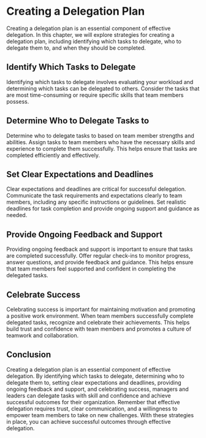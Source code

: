 # Creating a Delegation Plan

Creating a delegation plan is an essential component of effective delegation. In this chapter, we will explore strategies for creating a delegation plan, including identifying which tasks to delegate, who to delegate them to, and when they should be completed.

Identify Which Tasks to Delegate
--------------------------------

Identifying which tasks to delegate involves evaluating your workload and determining which tasks can be delegated to others. Consider the tasks that are most time-consuming or require specific skills that team members possess.

Determine Who to Delegate Tasks to
----------------------------------

Determine who to delegate tasks to based on team member strengths and abilities. Assign tasks to team members who have the necessary skills and experience to complete them successfully. This helps ensure that tasks are completed efficiently and effectively.

Set Clear Expectations and Deadlines
------------------------------------

Clear expectations and deadlines are critical for successful delegation. Communicate the task requirements and expectations clearly to team members, including any specific instructions or guidelines. Set realistic deadlines for task completion and provide ongoing support and guidance as needed.

Provide Ongoing Feedback and Support
------------------------------------

Providing ongoing feedback and support is important to ensure that tasks are completed successfully. Offer regular check-ins to monitor progress, answer questions, and provide feedback and guidance. This helps ensure that team members feel supported and confident in completing the delegated tasks.

Celebrate Success
-----------------

Celebrating success is important for maintaining motivation and promoting a positive work environment. When team members successfully complete delegated tasks, recognize and celebrate their achievements. This helps build trust and confidence with team members and promotes a culture of teamwork and collaboration.

Conclusion
----------

Creating a delegation plan is an essential component of effective delegation. By identifying which tasks to delegate, determining who to delegate them to, setting clear expectations and deadlines, providing ongoing feedback and support, and celebrating success, managers and leaders can delegate tasks with skill and confidence and achieve successful outcomes for their organization. Remember that effective delegation requires trust, clear communication, and a willingness to empower team members to take on new challenges. With these strategies in place, you can achieve successful outcomes through effective delegation.
